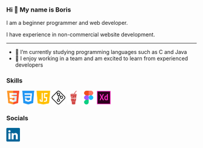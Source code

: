<h3>Hi 👋 My name is Boris</h3>

<!--
**borisweb2020/borisweb2020** is a ✨ _special_ ✨ repository because its `README.md` (this file) appears on your GitHub profile.
-->
<p>I am a beginner programmer and web developer.</p>
<p>I have experience in non-commercial website development.</p>
<hr>
<ul>
  <li>🔭 I’m currently studying programming languages such as C and Java</li>
  <li>🤝 I enjoy working in a team and am excited to learn from experienced developers</li>
</ul>
<h3>Skills</h3>
<p align="left">
  <img src="src/images/html5.svg" alt="HTML5" width="36" height="36">
  <img src="src/images/css3.svg" alt="CSS3" width="36" height="36">
  <img src="src/images/java-script.svg" alt="JS" width="36" height="36">
  <img src="src/images/git.svg" alt="Git" width="36" height="36">
  <img src="src/images/gulp.svg" alt="Gulp" width="36" height="36">
  <img src="src/images/figma.svg" alt="Figma" width="36" height="36">
  <img src="src/images/adobe-xd.svg" alt="AdobeXD" width="36" height="36">
</p>

<h3>Socials</h3>
<p align="left">
  <img src="src/images/linkedin.svg" alt="LinkedIn" width="36" height="36">
</p>